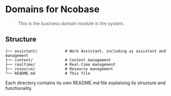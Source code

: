 # Domains for Ncobase

> This is the business domain module in the system.

## Structure

```plantext
├── assistant/            # Work Assistant, including ai assistant and management
├── content/              # Content management
├── realtime/             # Real-time management
├── resource/             # Resource management
└── README.md             # This file
```

Each directory contains its own README.md file explaining its structure and functionality.
